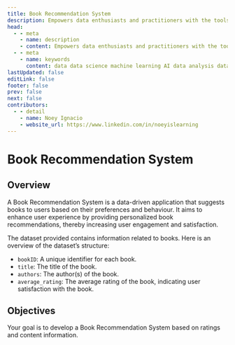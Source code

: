 ```yaml
---
title: Book Recommendation System
description: Empowers data enthusiasts and practitioners with the tools and knowledge to unlock the potential of data.
head:
  - - meta
    - name: description
    - content: Empowers data enthusiasts and practitioners with the tools and knowledge to unlock the potential of data.
  - - meta
    - name: keywords
      content: data data science machine learning AI data analysis data-driven data enthusiasts data practitioners
lastUpdated: false
editLink: false
footer: false
prev: false
next: false
contributors:
  - - detail
    - name: Noey Ignacio
    - website_url: https://www.linkedin.com/in/noeyislearning
---
```


# Book Recommendation System

<DownloadBadge githubURL=""></DownloadBadge>

## Overview

A Book Recommendation System is a data-driven application that suggests books to users based on their preferences and behaviour. It aims to enhance user experience by providing personalized book recommendations, thereby increasing user engagement and satisfaction.

The dataset provided contains information related to books. Here is an overview of the dataset’s structure:

- `bookID`: A unique identifier for each book.
- `title`: The title of the book.
- `authors`: The author(s) of the book.
- `average_rating`: The average rating of the book, indicating user satisfaction with the book.

## Objectives

Your goal is to develop a Book Recommendation System based on ratings and content information.
